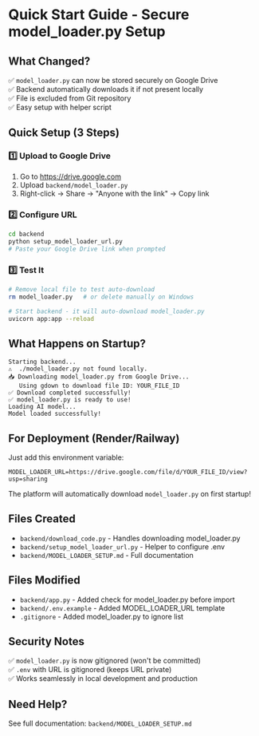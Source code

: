# Quick Start Guide - Secure model_loader.py Setup

## What Changed?
✅ `model_loader.py` can now be stored securely on Google Drive  
✅ Backend automatically downloads it if not present locally  
✅ File is excluded from Git repository  
✅ Easy setup with helper script  

## Quick Setup (3 Steps)

### 1️⃣ Upload to Google Drive
1. Go to https://drive.google.com
2. Upload `backend/model_loader.py`
3. Right-click → Share → "Anyone with the link" → Copy link

### 2️⃣ Configure URL
```bash
cd backend
python setup_model_loader_url.py
# Paste your Google Drive link when prompted
```

### 3️⃣ Test It
```bash
# Remove local file to test auto-download
rm model_loader.py   # or delete manually on Windows

# Start backend - it will auto-download model_loader.py
uvicorn app:app --reload
```

## What Happens on Startup?
```
Starting backend...
⚠️  ./model_loader.py not found locally.
📥 Downloading model_loader.py from Google Drive...
   Using gdown to download file ID: YOUR_FILE_ID
✅ Download completed successfully!
✅ model_loader.py is ready to use!
Loading AI model...
Model loaded successfully!
```

## For Deployment (Render/Railway)
Just add this environment variable:
```
MODEL_LOADER_URL=https://drive.google.com/file/d/YOUR_FILE_ID/view?usp=sharing
```

The platform will automatically download `model_loader.py` on first startup!

## Files Created
- `backend/download_code.py` - Handles downloading model_loader.py
- `backend/setup_model_loader_url.py` - Helper to configure .env
- `backend/MODEL_LOADER_SETUP.md` - Full documentation

## Files Modified
- `backend/app.py` - Added check for model_loader.py before import
- `backend/.env.example` - Added MODEL_LOADER_URL template
- `.gitignore` - Added model_loader.py to ignore list

## Security Notes
✅ `model_loader.py` is now gitignored (won't be committed)  
✅ `.env` with URL is gitignored (keeps URL private)  
✅ Works seamlessly in local development and production  

## Need Help?
See full documentation: `backend/MODEL_LOADER_SETUP.md`
